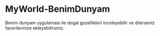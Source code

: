 # MyWorld-BenimDunyam
Benim dunyam uygulaması ile dogal guzellikleri inceleyebilir ve dilerseniz favorilerinize ekleyebilirsiniz. 
